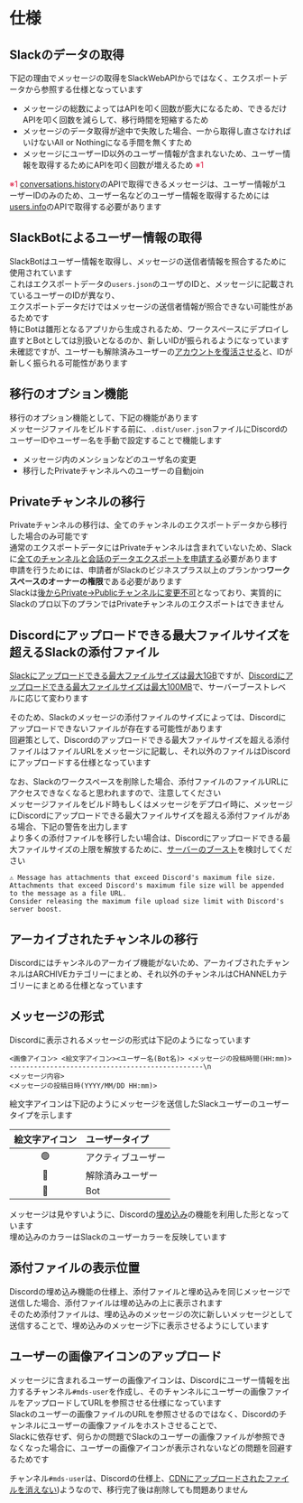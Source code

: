 # 仕様

## Slackのデータの取得

下記の理由でメッセージの取得をSlackWebAPIからではなく、エクスポートデータから参照する仕様となっています  

- メッセージの総数によってはAPIを叩く回数が膨大になるため、できるだけAPIを叩く回数を減らして、移行時間を短縮するため
- メッセージのデータ取得が途中で失敗した場合、一から取得し直さなければいけないAll or Nothingになる手間を無くすため
- メッセージにユーザーID以外のユーザー情報が含まれないため、ユーザー情報を取得するためにAPIを叩く回数が増えるため <span style="color:crimson;">※1</span>

<span style="color:crimson;">※1</span> [conversations.history](https://api.slack.com/methods/conversations.history)のAPIで取得できるメッセージは、ユーザー情報がユーザーIDのみのため、ユーザー名などのユーザー情報を取得するためには[users.info](https://api.slack.com/methods/users.info)のAPIで取得する必要があります  

## SlackBotによるユーザー情報の取得

SlackBotはユーザー情報を取得し、メッセージの送信者情報を照合するために使用されています  
これはエクスポートデータの`users.json`のユーザのIDと、メッセージに記載されているユーザーのIDが異なり、  
エクスポートデータだけではメッセージの送信者情報が照合できない可能性があるためです  
特にBotは雛形となるアプリから生成されるため、ワークスペースにデプロイし直すとBotとしては別扱いとなるのか、新しいIDが振られるようになっています  
未確認ですが、ユーザーも解除済みユーザーの[アカウントを復活させる](https://slack.com/intl/ja-jp/help/articles/360002061747-%E3%83%A1%E3%83%B3%E3%83%90%E3%83%BC%E3%81%AE%E3%82%A2%E3%82%AB%E3%82%A6%E3%83%B3%E3%83%88%E3%82%92%E5%BE%A9%E6%B4%BB%E3%81%95%E3%81%9B%E3%82%8B)と、IDが新しく振られる可能性があります  

## 移行のオプション機能

移行のオプション機能として、下記の機能があります  
メッセージファイルをビルドする前に、`.dist/user.json`ファイルにDiscordのユーザーIDやユーザー名を手動で設定することで機能します  

- メッセージ内のメンションなどのユーザ名の変更
- 移行したPrivateチャンネルへのユーザーの自動join

## Privateチャンネルの移行

Privateチャンネルの移行は、全てのチャンネルのエクスポートデータから移行した場合のみ可能です  
通常のエクスポートデータにはPrivateチャンネルは含まれていないため、Slackに[全てのチャンネルと会話のデータエクスポートを申請する](https://slack.com/intl/ja-jp/help/articles/1500001548241-%E3%81%99%E3%81%B9%E3%81%A6%E3%81%AE%E4%BC%9A%E8%A9%B1%E3%81%AE%E3%82%A8%E3%82%AF%E3%82%B9%E3%83%9D%E3%83%BC%E3%83%88%E3%82%92%E3%83%AA%E3%82%AF%E3%82%A8%E3%82%B9%E3%83%88%E3%81%99%E3%82%8B)必要があります  
申請を行うためには、申請者がSlackのビジネスプラス以上のプランかつ**ワークスペースのオーナーの権限**である必要があります  
Slackは[後からPrivate→Publicチャンネルに変更不可](https://slack.com/intl/ja-jp/help/articles/213185467-%E3%83%81%E3%83%A3%E3%83%B3%E3%83%8D%E3%83%AB%E3%82%92%E3%83%97%E3%83%A9%E3%82%A4%E3%83%99%E3%83%BC%E3%83%88%E3%83%81%E3%83%A3%E3%83%B3%E3%83%8D%E3%83%AB%E3%81%AB%E5%A4%89%E6%8F%9B%E3%81%99%E3%82%8B)となっており、実質的にSlackのプロ以下のプランではPrivateチャンネルのエクスポートはできません  

## Discordにアップロードできる最大ファイルサイズを超えるSlackの添付ファイル

[Slackにアップロードできる最大ファイルサイズは最大1GB](https://slack.com/intl/ja-jp/help/articles/201330736-%E3%83%95%E3%82%A1%E3%82%A4%E3%83%AB%E3%82%92-Slack-%E3%81%AB%E8%BF%BD%E5%8A%A0%E3%81%99%E3%82%8B)ですが、[Discordにアップロードできる最大ファイルサイズは最大100MB](https://support.discord.com/hc/ja/articles/360028038352-%E3%82%B5%E3%83%BC%E3%83%90%E3%83%BC%E3%83%96%E3%83%BC%E3%82%B9%E3%83%88-)で、サーバーブーストレベルに応じて変わります  

そのため、Slackのメッセージの添付ファイルのサイズによっては、Discordにアップロードできないファイルが存在する可能性があります  
回避策として、Discordのアップロードできる最大ファイルサイズを超える添付ファイルはファイルURLをメッセージに記載し、それ以外のファイルはDiscordにアップロードする仕様となっています  

なお、Slackのワークスペースを削除した場合、添付ファイルのファイルURLにアクセスできなくなると思われますので、注意してください  
メッセージファイルをビルド時もしくはメッセージをデプロイ時に、メッセージにDiscordにアップロードできる最大ファイルサイズを超える添付ファイルがある場合、下記の警告を出力します  
より多くの添付ファイルを移行したい場合は、Discordにアップロードできる最大ファイルサイズの上限を解放するために、[サーバーのブースト](https://support.discord.com/hc/ja/articles/360028038352-%E3%82%B5%E3%83%BC%E3%83%90%E3%83%BC%E3%83%96%E3%83%BC%E3%82%B9%E3%83%88-)を検討してください  

```text
⚠️ Message has attachments that exceed Discord's maximum file size.
Attachments that exceed Discord's maximum file size will be appended to the message as a file URL.
Consider releasing the maximum file upload size limit with Discord's server boost.
```

## アーカイブされたチャンネルの移行

Discordにはチャンネルのアーカイブ機能がないため、アーカイブされたチャンネルはARCHIVEカテゴリーにまとめ、それ以外のチャンネルはCHANNELカテゴリーにまとめる仕様となっています  

## メッセージの形式

Discordに表示されるメッセージの形式は下記のようになっています  

```text
<画像アイコン> <絵文字アイコン><ユーザー名(Bot名)> <メッセージの投稿時間(HH:mm)>
------------------------------------------------\n
<メッセージ内容>
<メッセージの投稿日時(YYYY/MM/DD HH:mm)>
```

絵文字アイコンは下記のようにメッセージを送信したSlackユーザーのユーザータイプを示します  

| 絵文字アイコン | ユーザータイプ     |
|:------------:|:----------------|
| 🟢           | アクティブユーザー |
| 🔵           | 解除済みユーザー   |
| 🤖           | Bot             |

メッセージは見やすいように、Discordの[埋め込み](https://discordjs.guide/popular-topics/embeds.html#embed-preview)の機能を利用した形となっています  
埋め込みのカラーはSlackのユーザーカラーを反映しています  

## 添付ファイルの表示位置

Discordの埋め込み機能の仕様上、添付ファイルと埋め込みを同じメッセージで送信した場合、添付ファイルは埋め込みの上に表示されます  
そのため添付ファイルは、埋め込みのメッセージの次に新しいメッセージとして送信することで、埋め込みのメッセージ下に表示させるようにしています  

## ユーザーの画像アイコンのアップロード

メッセージに含まれるユーザーの画像アイコンは、Discordにユーザー情報を出力するチャンネル`#mds-user`を作成し、そのチャンネルにユーザーの画像ファイルをアップロードしてURLを参照させる仕様になっています  
Slackのユーザーの画像ファイルのURLを参照させるのではなく、Discordのチャンネルにユーザーの画像ファイルをホストさせることで、  
Slackに依存せず、何らかの問題でSlackのユーザーの画像ファイルが参照できなくなった場合に、ユーザーの画像アイコンが表示されないなどの問題を回避するためです  

チャンネル`#mds-user`は、Discordの仕様上、[CDNにアップロードされたファイルを消えない](https://support.discord.com/hc/en-us/community/posts/360061593771-Privacy-for-CDN-attachements))ようなので、移行完了後は削除しても問題ありません  

